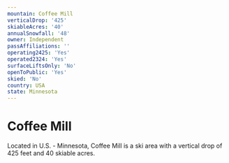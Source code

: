 ```yaml
---
mountain: Coffee Mill
verticalDrop: '425'
skiableAcres: '40'
annualSnowfall: '48'
owner: Independent
passAffiliations: ''
operating2425: 'Yes'
operated2324: 'Yes'
surfaceLiftsOnly: 'No'
openToPublic: 'Yes'
skied: 'No'
country: USA
state: Minnesota
---
```


# Coffee Mill

Located in U.S. - Minnesota, Coffee Mill is a ski area with a vertical drop of 425 feet and 40 skiable acres.
